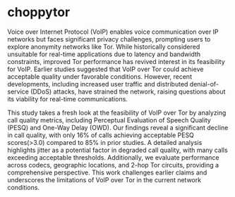 # choppytor
Voice over Internet Protocol (VoIP) enables voice communication over IP networks but faces significant privacy challenges, prompting users to explore anonymity networks like Tor. While historically considered unsuitable for real-time applications due to latency and bandwidth constraints, improved Tor performance has revived interest in its feasibility for VoIP. Earlier studies suggested that VoIP over Tor could achieve acceptable quality under favorable conditions. However, recent developments, including increased user traffic and distributed denial-of-service (DDoS) attacks, have strained the network, raising questions about its viability for real-time communications.

This study takes a fresh look at the feasibility of VoIP over Tor by analyzing call quality metrics, including Perceptual Evaluation of Speech Quality (PESQ) and One-Way Delay (OWD). Our findings reveal a significant decline in call quality, with only 16\% of calls achieving acceptable PESQ scores(>3.0) compared to 85% in prior studies. A detailed analysis highlights jitter as a potential factor in degraded call quality, with many calls exceeding acceptable thresholds. Additionally, we evaluate performance across codecs, geographic locations, and 2-hop Tor circuits, providing a comprehensive perspective. This work challenges earlier claims and underscores the limitations of VoIP over Tor in the current network conditions.
